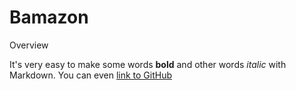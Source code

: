 # Bamazon # 
Overview

It's very easy to make some words **bold** and other words *italic* with Markdown. You can even [link to GitHub](https://github.com/joshuadodd/Bamazon/blob/master/README.md)
